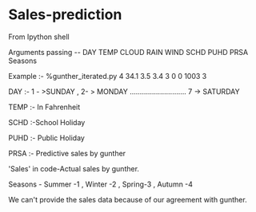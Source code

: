 # Sales-prediction

From Ipython shell

Arguments passing --  DAY  TEMP  CLOUD  RAIN  WIND  SCHD  PUHD  PRSA   Seasons


Example :-  %gunther_iterated.py 4 34.1 3.5 3.4 3 0 0 1003 3

DAY     :-  1 - >SUNDAY , 2- > MONDAY ………………………. 7 -> SATURDAY

TEMP  :- In Fahrenheit

SCHD  :-School Holiday

PUHD :- Public Holiday

PRSA :- Predictive sales by gunther

'Sales' in code-Actual sales by gunther.  

Seasons -   Summer -1 , Winter -2 ,  Spring-3 , Autumn -4

We can't provide the sales data because of our agreement with gunther.
